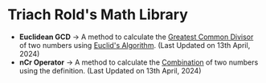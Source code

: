 # Triach Rold's Math Library

- **Euclidean GCD** -> A method to calculate the [Greatest Common Divisor](https://en.wikipedia.org/wiki/Greatest_common_divisor) of two numbers using [Euclid's Algorithm](https://en.wikipedia.org/wiki/Euclidean_algorithm). (Last Updated on 13th April, 2024)
- **nCr Operator** -> A method to calculate the [Combination](https://en.wikipedia.org/wiki/Combination) of two numbers using the definition. (Last Updated on 13th April, 2024)
